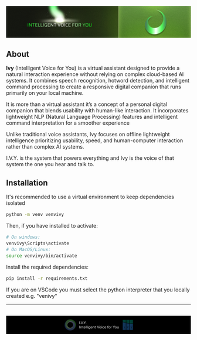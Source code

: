 <div align="center">
  <img src="database/_README/ivy-header1.png" alt="Ivy Header"/>
</div>

## About

**Ivy** (Intelligent Voice for You) is a virtual assistant designed to provide a natural interaction experience without relying on complex cloud-based AI systems. It combines speech recognition, hotword detection, and intelligent command processing to create a responsive digital companion that runs primarily on your local machine.

It is more than a virtual assistant it’s a concept of a personal digital companion that blends usability with human-like interaction. It incorporates lightweight NLP (Natural Language Processing) features and intelligent command interpretation for a smoother experience

Unlike traditional voice assistants, Ivy focuses on offline lightweight intelligence prioritizing usability, speed, and human-computer interaction rather than complex AI systems.

I.V.Y. is the system that powers everything and Ivy is the voice of that system the one you hear and talk to.

## Installation

It's recommended to use a virtual environment to keep dependencies isolated

```bash
python -m venv venvivy
```

Then, if you have installed to activate:

```bash
# On windows:
venvivy\Scripts\activate
# On MacOS/Linux:
source venvivy/bin/activate
```

Install the required dependencies:

```bash
pip install -r requirements.txt
```

If you are on VSCode you must select the python interpreter that you locally created e.g. "venivy"

---

</br>
<div align="center">
  <img src="database/_README/ivy-footer2.png" alt="Ivy Footer"/>
</div>
